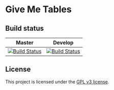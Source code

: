 # Give Me Tables

## Build status

| Master | Develop |
|:-:|:-:|
| [![Build Status](https://travis-ci.org/stankec/give_me_tables.svg?branch=master)](https://travis-ci.org/stankec/give_me_tables) | [![Build Status](https://travis-ci.org/stankec/give_me_tables.svg?branch=develop)](https://travis-ci.org/stankec/give_me_tables) |

## License

This project is licensed under the [GPL v3 license](LICENSE.md).
